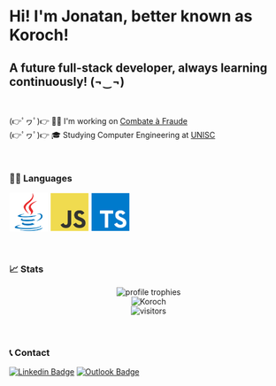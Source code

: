 <h1>Hi! I'm Jonatan, better known as Koroch! </h1>
<h2>A future full-stack developer, always learning continuously! (¬‿¬)</h2>

<br/>

(👉ﾟヮﾟ)👉  👨‍💻 I'm working on [Combate à Fraude](https://github.com/combateafraude)<br/>
(👉ﾟヮﾟ)👉 🎓 Studying Computer Engineering at [UNISC](https://www.unisc.br)

<br/>

### 👨‍💻 Languages

<p align="left">
  <img src="https://github.com/devicons/devicon/blob/master/icons/java/java-original.svg" alt="Java" width="70" height="70"/>
  <img src="https://github.com/devicons/devicon/blob/master/icons/javascript/javascript-original.svg" alt="Js" width="70" height="70"/>
  <img src="https://github.com/devicons/devicon/blob/master/icons/typescript/typescript-original.svg" alt="Ts" width="70" height="70"/>
</p>

<br/>

### 📈 Stats

<div align="center">
    <img src="https://github-profile-trophy.vercel.app/?username=koroch&row=1&column=6&margin-h=8&theme=darkhub&count_private=true&margin-w=15&no-frame=true" alt="profile trophies" />
    <br />
    <img src="https://github-readme-stats.vercel.app/api?username=koroch&show_icons=true&theme=dark" alt="Koroch" height=180 />
    <br />
    <img src="https://visitor-badge.laobi.icu/badge?page_id=koroch" alt="visitors">
</div>

<br/>
<br/>

### 📞 Contact

[![Linkedin Badge](https://img.shields.io/badge/-Jonatan%20Koroch%20de%20Aguiar-3000cc?style=flat-square&logo=Linkedin&logoColor=white&link=https://www.linkedin.com/in/jkdeaguiar/)](https://www.linkedin.com/in/jkdeaguiar/) 
[![Outlook Badge](https://img.shields.io/badge/jonatanaguiar1998@hotmail.com-3000cc?style=flat-square&logo=microsoft-outlook&logoColor=white&link=mailto:jonatanaguiar1998@hotmail.com)](mailto:jonatanaguiar1998@hotmail.com)
